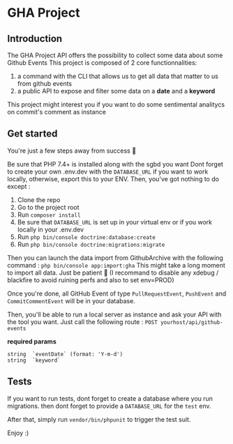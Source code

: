 # GHA Project

## Introduction

The GHA Project API offers the possibility to collect some data about some Github Events
This project is composed of 2 core functionnalities:
 1. a command with the CLI that allows us to get all data that matter to us from github events
 2. a public API to expose and filter some data on a **date** and a **keyword**

This project might interest you if you want to do some sentimental analitycs on commit's comment as instance

## Get started
You're just a few steps away from success 🚀

Be sure that PHP 7.4+ is installed along with the sgbd you want
Dont forget to create your own .env.dev with the `DATABASE_URL` if you want to work locally, otherwise, export this to your ENV.
Then, you've got nothing to do except :
1. Clone the repo
2. Go to the project root
3. Run `composer install`
4. Be sure that `DATABASE_URL` is set up in your virtual env or if you work locally in your .env.dev
5. Run `php bin/console doctrine:database:create`
6. Run `php bin/console doctrine:migrations:migrate`

Then you can launch the data import from GithubArchive with the following command :
`php bin/console app:import:gha`
This might take a long moment to import all data. Just be patient 🧘 (I recommand to disable any xdebug / blackfire to avoid ruining perfs and also to set env=PROD)

Once you're done, all GitHub Event of type `PullRequestEvent`, `PushEvent` and `CommitCommentEvent` will be in your database.

Then, you'll be able to run a local server as instance and ask your API with the tool you want.
Just call the following route :
`POST yourhost/api/github-events`

**required params**
```
string  `eventDate` (format: 'Y-m-d')
string  `keyword`
```

## Tests
If you want to run tests, dont forget to create a database where you run migrations. then dont forget to provide a `DATABASE_URL` for the `test` env.

After that, simply run `vendor/bin/phpunit` to trigger the test suit.

Enjoy :)
